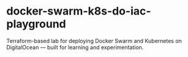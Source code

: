 # docker-swarm-k8s-do-iac-playground
Terraform-based lab for deploying Docker Swarm and Kubernetes on DigitalOcean — built for learning and experimentation.
